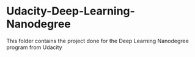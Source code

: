 # Udacity-Deep-Learning-Nanodegree

This folder contains the project done for the Deep Learning Nanodegree program from Udacity
